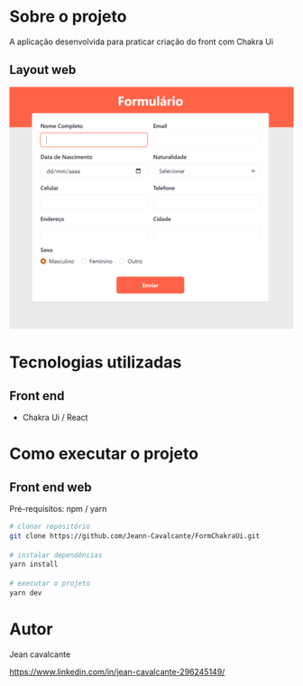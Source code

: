 # Sobre o projeto

A aplicação desenvolvida para praticar criação do front com Chakra Ui 

## Layout web
![Web 1](https://github.com/Jeann-Cavalcante/assets-projects/blob/main/FormChakra/fomrChakra.png)

# Tecnologias utilizadas

## Front end
- Chakra Ui / React

# Como executar o projeto

## Front end web
Pré-requisitos: npm / yarn

```bash
# clonar repositório
git clone https://github.com/Jeann-Cavalcante/FormChakraUi.git

# instalar dependências
yarn install

# executar o projeto
yarn dev
```

# Autor

Jean cavalcante

https://www.linkedin.com/in/jean-cavalcante-296245149/

